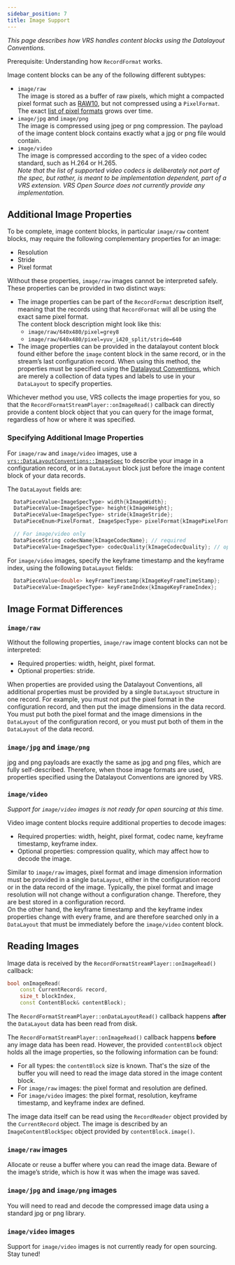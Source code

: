 ```yaml
---
sidebar_position: 7
title: Image Support
---
```


*This page describes how VRS handles content blocks using the Datalayout Conventions.*

Prerequisite: Understanding how `RecordFormat` works.

Image content blocks can be any of the following different subtypes:

* `image/raw`  
    The image is stored as a buffer of raw pixels, which might a compacted pixel format such as [RAW10](https://developer.android.com/reference/android/graphics/ImageFormat#RAW10), but not compressed using a `PixelFormat`.  
    The exact [list of pixel formats](https://github.com/facebookresearch/vrs/blob/main/vrs/RecordFormat.h#L49-L68) grows over time.
* `image/jpg` and `image/png`  
    The image is compressed using jpeg or png compression. The payload of the image content block contains exactly what a jpg or png file would contain.
* `image/video`  
    The image is compressed according to the spec of a video codec standard, such as H.264 or H.265.  
    *Note that the list of supported video codecs is deliberately not part of the spec, but rather, is meant to be implementation dependent, part of a VRS extension. VRS Open Source does not currently provide any implementation.*


## Additional Image Properties

To be complete, image content blocks, in particular `image/raw` content blocks, may require the following complementary properties for an image: 
* Resolution
* Stride
* Pixel format

Without these properties, `image/raw` images cannot be interpreted safely. These properties can be provided in two distinct ways:
* The image properties can be part of the `RecordFormat` description itself, meaning that the records using that `RecordFormat` will all be using the exact same pixel format.  
The content block description might look like this:
  * `image/raw/640x480/pixel=grey8`
  * `image/raw/640x480/pixel=yuv_i420_split/stride=640`
* The image properties can be provided in the datalayout content block found either before the `image` content block in the same record, or in the stream’s last configuration record. When using this method, the properties must be specified using the [Datalayout Conventions](https://github.com/facebookresearch/vrs/blob/main/vrs/DataLayoutConventions.h#L61-L64), which are merely a collection of data types and labels to use in your `DataLayout` to specify properties. 

Whichever method you use, VRS collects the image properties for you, so that the `RecordFormatStreamPlayer::onImageRead()` callback can directly provide a content block object that you can query for the image format, regardless of how or where it was specified.

### Specifying Additional Image Properties

For `image/raw` and `image/video` images, use a [`vrs::DataLayoutConventions::ImageSpec`](https://github.com/facebookresearch/vrs/blob/main/vrs/DataLayoutConventions.h#L59)
to describe your image in a configuration record, or in a `DataLayout` block just before the image content block of your data records.

The `DataLayout` fields are:

```cpp
  DataPieceValue<ImageSpecType> width{kImageWidth};
  DataPieceValue<ImageSpecType> height{kImageHeight};
  DataPieceValue<ImageSpecType> stride{kImageStride};
  DataPieceEnum<PixelFormat, ImageSpecType> pixelFormat{kImagePixelFormat};

  // For image/video only
  DataPieceString codecName{kImageCodecName}; // required
  DataPieceValue<ImageSpecType> codecQuality{kImageCodecQuality}; // optional
```

For `image/video` images, specify the keyframe timestamp and the keyframe index, using the following `DataLayout` fields:

```cpp
  DataPieceValue<double> keyFrameTimestamp{kImageKeyFrameTimeStamp};
  DataPieceValue<ImageSpecType> keyFrameIndex{kImageKeyFrameIndex};
```

## Image Format Differences

### `image/raw`

Without the following properties, `image/raw` image content blocks can not be interpreted:

* Required properties: width, height, pixel format.
* Optional properties: stride.

When properties are provided using the Datalayout Conventions, all additional properties must be provided by a single `DataLayout` structure in one record. For example, you must not put the pixel format in the configuration record, and then put the image dimensions in the data record. You must put both the pixel format and the image dimensions in the `DataLayout` of the configuration record, or you must put both of them in the `DataLayout` of the data record.


### `image/jpg` and `image/png`

jpg and png payloads are exactly the same as jpg and png files, which are fully self-described. Therefore, when those image formats are used, properties specified using the Datalayout Conventions are ignored by VRS.

### `image/video`

*Support for `image/video` images is not ready for open sourcing at this time.*

Video image content blocks require additional properties to decode images:

* Required properties: width, height, pixel format, codec name, keyframe timestamp, keyframe index.
* Optional properties: compression quality, which may affect how to decode the image.

Similar to `image/raw` images, pixel format and image dimension information must be provided in a single `DataLayout`, either in the configuration record or in the data record of the image. Typically, the pixel format and image resolution will not change without a configuration change. Therefore, they are best stored in a configuration record.  
On the other hand, the keyframe timestamp and the keyframe index properties change with every frame, and are therefore searched only in a `DataLayout` that must be immediately before the `image/video` content block. 


## Reading Images

Image data is received by the `RecordFormatStreamPlayer::onImageRead()` callback:

```cpp
bool onImageRead(
    const CurrentRecord& record,
    size_t blockIndex,
    const ContentBlock& contentBlock);
```

The `RecordFormatStreamPlayer::onDataLayoutRead()` callback happens **after** the `DataLayout` data has been read from disk. 

The `RecordFormatStreamPlayer::onImageRead()` callback happens **before** any image data has been read. However, the provided `contentBlock` object holds all the image properties, so the following information can be found:

* For all types: the `contentBlock` size is known. That's the size of the buffer you will need to read the image data stored in the image content block.
* For `image/raw` images: the pixel format and resolution are defined.
* For `image/video` images: the pixel format, resolution, keyframe timestamp, and keyframe index are defined.

The image data itself can be read using the `RecordReader` object provided by the `CurrentRecord` object.
The image is described by an `ImageContentBlockSpec` object provided by `contentBlock.image()`.

### `image/raw` images

Allocate or reuse a buffer where you can read the image data. Beware of the image’s stride, which is how it was when the image was saved.

### `image/jpg` and `image/png` images

You will need to read and decode the compressed image data using a standard jpg or png library. 

### `image/video` images

Support for `image/video` images is not currently ready for open sourcing. Stay tuned!

